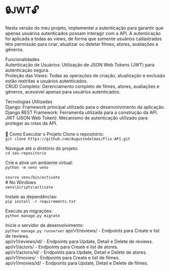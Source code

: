 # 🔒JWT🔓

Nesta versão do meu projeto, implementei a autenticação para garantir que apenas usuários autenticados possam interagir com a API. A autenticação foi aplicada a todas as views, de forma que somente usuários cadastrados têm permissão para criar, atualizar ou deletar filmes, atores, avaliações e gêneros.

Funcionalidades</br>
Autenticação de Usuários: Utilização de JSON Web Tokens (JWT) para autenticação segura.</br>
Proteção das Views: Todas as operações de criação, atualização e exclusão estão restritas a usuários autenticados.</br>
CRUD Completo: Gerenciamento completo de filmes, atores, avaliações e gêneros, acessível apenas para usuários autenticados.</br>

Tecnologias Utilizadas</br>
Django: Framework principal utilizado para o desenvolvimento da aplicação.</br>
Django REST Framework: Ferramenta utilizada para a construção da API.</br>
JWT (JSON Web Token): Mecanismo de autenticação utilizado para proteger as rotas da API.</br></br>
🚀 Como Executar o Projeto
Clone o repositório:<br>
```git clone https://github.com/Augustodalmas/Flix-API.git```

Navegue até o diretório do projeto:<br>
```cd seu-repositorio```

Crie e ative um ambiente virtual:<br>
```python -m venv venv```<br><br>
```source venv/bin/activate```<br> # No Windows<br> `venv\Scripts\activate`

Instale as dependências:<br>
```pip install -r requirements.txt```

Execute as migrações:<br>
```python manage.py migrate```

Inicie o servidor de desenvolvimento:<br>
```python manage.py runserver```
api/v1/reviews/ - Endpoints para Create e list de reviews.<br>
api/v1/reviews/id/ - Endpoints para Update, Detail e Delete de reviews.<br>
api/v1/actors/ - Endpoints para Create e list de atores.<br>
api/v1/actors/id/ - Endpoints para Update, Detail e Delete de atores.<br>
api/v1/movies/ - Endpoints para Create e list de filmes.<br>
api/v1/movies/id/ - Endpoints para Update, Detail e Delete de filmes.<br>
